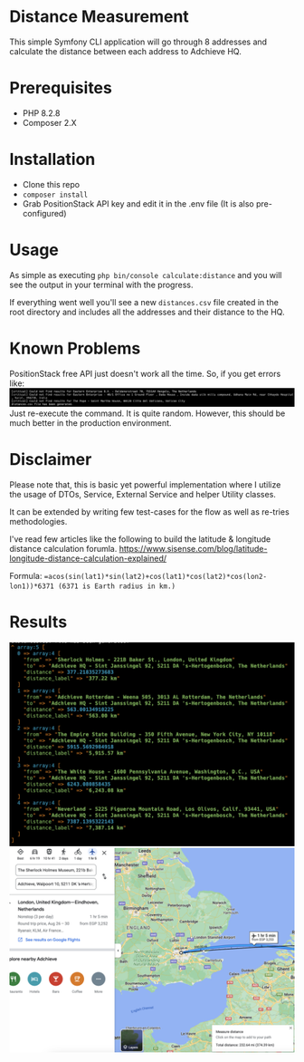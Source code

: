 # Distance Measurement
This simple Symfony CLI application will go through 8 addresses and calculate the distance between each address to Adchieve HQ. 

# Prerequisites
- PHP 8.2.8
- Composer 2.X

# Installation
- Clone this repo
- `composer install`
- Grab PositionStack API key and edit it in the .env file (It is also pre-configured)

# Usage
As simple as executing `php bin/console calculate:distance` and you will see the output in your terminal with the progress.

If everything went well you'll see a new `distances.csv` file created in the root directory and includes all the addresses and their distance to the HQ.

# Known Problems
PositionStack free API just doesn't work all the time. So, if you get errors like: 
![Alt text](doc/errors.png)
Just re-execute the command. It is quite random. However, this should be much better in the production environment.

# Disclaimer
Please note that, this is basic yet powerful implementation where I utilize the usage of DTOs, Service, External Service and helper Utility classes.

It can be extended by writing few test-cases for the flow as well as re-tries methodologies.

I've read few articles like the following to build the latitude & longitude distance calculation forumla.
https://www.sisense.com/blog/latitude-longitude-distance-calculation-explained/

Formula:
`=acos(sin(lat1)*sin(lat2)+cos(lat1)*cos(lat2)*cos(lon2-lon1))*6371 (6371 is Earth radius in km.)`

# Results
![Alt text](doc/terminal-output.png)
![Alt text](doc/google-maps-example.png)
